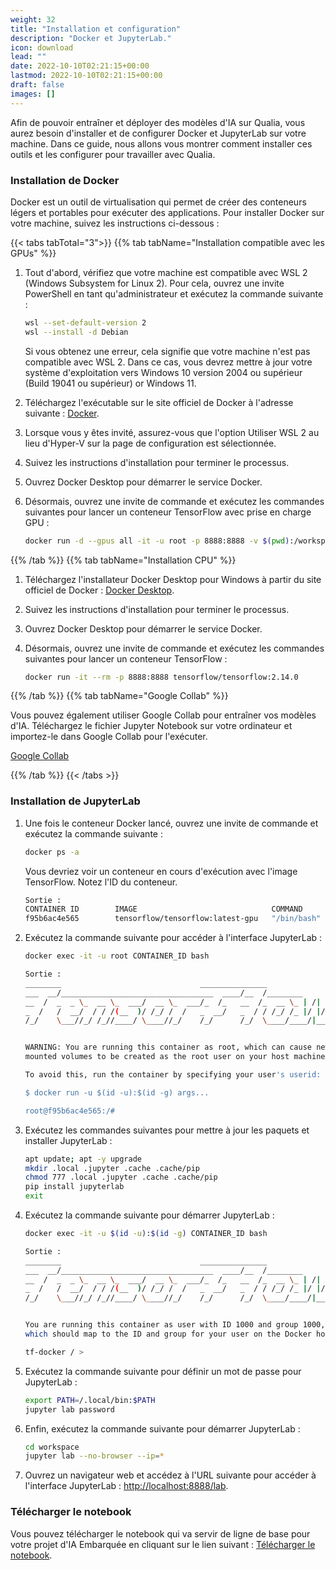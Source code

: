 ```yaml
---
weight: 32
title: "Installation et configuration"
description: "Docker et JupyterLab."
icon: download
lead: ""
date: 2022-10-10T02:21:15+00:00
lastmod: 2022-10-10T02:21:15+00:00
draft: false
images: []
---
```


Afin de pouvoir entraîner et déployer des modèles d'IA sur Qualia, vous aurez besoin d'installer et de configurer Docker et JupyterLab sur votre machine. Dans ce guide, nous allons vous montrer comment installer ces outils et les configurer pour travailler avec Qualia.

### Installation de Docker

Docker est un outil de virtualisation qui permet de créer des conteneurs légers et portables pour exécuter des applications. Pour installer Docker sur votre machine, suivez les instructions ci-dessous :

{{< tabs tabTotal="3">}}
{{% tab tabName="Installation compatible avec les GPUs" %}}

1. Tout d'abord, vérifiez que votre machine est compatible avec WSL 2 (Windows Subsystem for Linux 2). Pour cela, ouvrez une invite PowerShell en tant qu'administrateur et exécutez la commande suivante :

    ```bash
    wsl --set-default-version 2
    wsl --install -d Debian
    ```

    Si vous obtenez une erreur, cela signifie que votre machine n'est pas compatible avec WSL 2. Dans ce cas, vous devrez mettre à jour votre système d'exploitation vers Windows 10 version 2004 ou supérieur (Build 19041 ou supérieur) or Windows 11.

2. Téléchargez l'exécutable sur le site officiel de Docker à l'adresse suivante : [Docker](https://desktop.docker.com/win/main/amd64/Docker%20Desktop%20Installer.exe).
3. Lorsque vous y êtes invité, assurez-vous que l'option Utiliser WSL 2 au lieu d'Hyper-V sur la page de configuration est sélectionnée.
4. Suivez les instructions d'installation pour terminer le processus.
5. Ouvrez Docker Desktop pour démarrer le service Docker.
6. Désormais, ouvrez une invite de commande et exécutez les commandes suivantes pour lancer un conteneur TensorFlow avec prise en charge GPU :

    ```bash
    docker run -d --gpus all -it -u root -p 8888:8888 -v $(pwd):/workspace --shm-size=256m tensorflow/tensorflow:2.14.0-gpu
    ```

{{% /tab %}}
{{% tab tabName="Installation CPU" %}}

1. Téléchargez l'installateur Docker Desktop pour Windows à partir du site officiel de Docker : [Docker Desktop](https://desktop.docker.com/win/main/amd64/Docker%20Desktop%20Installer.exe).
2. Suivez les instructions d'installation pour terminer le processus.
3. Ouvrez Docker Desktop pour démarrer le service Docker.
4. Désormais, ouvrez une invite de commande et exécutez les commandes suivantes pour lancer un conteneur TensorFlow :

    ```bash
    docker run -it --rm -p 8888:8888 tensorflow/tensorflow:2.14.0
    ```

{{% /tab %}}
{{% tab tabName="Google Collab" %}}

Vous pouvez également utiliser Google Collab pour entraîner vos modèles d'IA. 
Téléchargez le fichier Jupyter Notebook sur votre ordinateur et importez-le dans Google Collab pour l'exécuter.

[Google Collab](https://colab.research.google.com/)

{{% /tab %}}
{{< /tabs >}}

### Installation de JupyterLab

1. Une fois le conteneur Docker lancé, ouvrez une invite de commande et exécutez la commande suivante :

    ```bash
    docker ps -a
    ```

    Vous devriez voir un conteneur en cours d'exécution avec l'image TensorFlow. Notez l'ID du conteneur.

    ```bash
    Sortie :
    CONTAINER ID        IMAGE                              COMMAND             CREATED             STATUS              PORTS                    NAMES
    f95b6ac4e565        tensorflow/tensorflow:latest-gpu   "/bin/bash"         4 seconds ago       Up 2 seconds        0.0.0.0:8888->8888/tcp   competent_robinson
    ```

2. Exécutez la commande suivante pour accéder à l'interface JupyterLab :

    ```bash
    docker exec -it -u root CONTAINER_ID bash
    ```

    ```bash
    Sortie :
    ________                               _______________                
    ___  __/__________________________________  ____/__  /________      __
    __  /  _  _ \_  __ \_  ___/  __ \_  ___/_  /_   __  /_  __ \_ | /| / /
    _  /   /  __/  / / /(__  )/ /_/ /  /   _  __/   _  / / /_/ /_ |/ |/ / 
    /_/    \___//_/ /_//____/ \____//_/    /_/      /_/  \____/____/|__/


    WARNING: You are running this container as root, which can cause new files in
    mounted volumes to be created as the root user on your host machine.

    To avoid this, run the container by specifying your user's userid:

    $ docker run -u $(id -u):$(id -g) args...

    root@f95b6ac4e565:/# 
    ```

3. Exécutez les commandes suivantes pour mettre à jour les paquets et installer JupyterLab :

    ```bash
    apt update; apt -y upgrade
    mkdir .local .jupyter .cache .cache/pip
    chmod 777 .local .jupyter .cache .cache/pip
    pip install jupyterlab
    exit
    ```

4. Exécutez la commande suivante pour démarrer JupyterLab :

    ```bash
    docker exec -it -u $(id -u):$(id -g) CONTAINER_ID bash
    ```

    ```bash
    Sortie :
    ________                               _______________                
    ___  __/__________________________________  ____/__  /________      __
    __  /  _  _ \_  __ \_  ___/  __ \_  ___/_  /_   __  /_  __ \_ | /| / /
    _  /   /  __/  / / /(__  )/ /_/ /  /   _  __/   _  / / /_/ /_ |/ |/ / 
    /_/    \___//_/ /_//____/ \____//_/    /_/      /_/  \____/____/|__/


    You are running this container as user with ID 1000 and group 1000,
    which should map to the ID and group for your user on the Docker host. Great!

    tf-docker / >
    ```

5. Exécutez la commande suivante pour définir un mot de passe pour JupyterLab :

    ```bash
    export PATH=/.local/bin:$PATH
    jupyter lab password
    ```

6. Enfin, exécutez la commande suivante pour démarrer JupyterLab :

    ```bash
    cd workspace
    jupyter lab --no-browser --ip=*
    ```

7. Ouvrez un navigateur web et accédez à l'URL suivante pour accéder à l'interface JupyterLab : [http://localhost:8888/lab](http://localhost:8888/lab).

### Télécharger le notebook

Vous pouvez télécharger le notebook qui va servir de ligne de base pour votre projet d'IA Embarquée en cliquant sur le lien suivant : [Télécharger le notebook](https://simai32.hugofnm.fr/download?q=notebook).